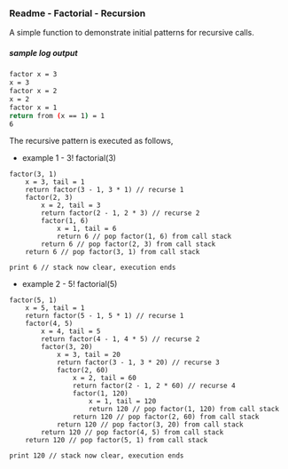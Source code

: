 ### Readme - Factorial - Recursion

A simple function to demonstrate initial patterns for recursive calls.

##### sample log output

```bash
factor x = 3
x = 3
factor x = 2
x = 2
factor x = 1
return from (x == 1) = 1
6
```

The recursive pattern is executed as follows,

* example 1 - 3! factorial(3)

```pseudocode
factor(3, 1)
    x = 3, tail = 1
    return factor(3 - 1, 3 * 1) // recurse 1
    factor(2, 3)
        x = 2, tail = 3
        return factor(2 - 1, 2 * 3) // recurse 2
        factor(1, 6)
            x = 1, tail = 6
            return 6 // pop factor(1, 6) from call stack 
        return 6 // pop factor(2, 3) from call stack
    return 6 // pop factor(3, 1) from call stack
        
print 6 // stack now clear, execution ends
```

* example 2 - 5! factorial(5)

```pseudocode
factor(5, 1)
    x = 5, tail = 1
    return factor(5 - 1, 5 * 1) // recurse 1
    factor(4, 5)
        x = 4, tail = 5
        return factor(4 - 1, 4 * 5) // recurse 2
        factor(3, 20)
            x = 3, tail = 20
            return factor(3 - 1, 3 * 20) // recurse 3
            factor(2, 60)
                x = 2, tail = 60
                return factor(2 - 1, 2 * 60) // recurse 4
                factor(1, 120)
                    x = 1, tail = 120
                    return 120 // pop factor(1, 120) from call stack
                return 120 // pop factor(2, 60) from call stack
            return 120 // pop factor(3, 20) from call stack
        return 120 // pop factor(4, 5) from call stack
    return 120 // pop factor(5, 1) from call stack
            
print 120 // stack now clear, execution ends
```